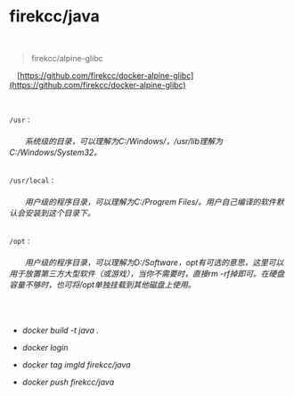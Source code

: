 # firekcc/java

 &nbsp;

> firekcc/alpine-glibc

&emsp;[https://github.com/firekcc/docker-alpine-glibc](https://github.com/firekcc/docker-alpine-glibc)

 &nbsp;
 
`/usr：`

###### &emsp;&emsp;系统级的目录，可以理解为C:/Windows/，/usr/lib理解为C:/Windows/System32。

`/usr/local：`
###### &emsp;&emsp;用户级的程序目录，可以理解为C:/Progrem Files/。用户自己编译的软件默认会安装到这个目录下。

`/opt：`
###### &emsp;&emsp;用户级的程序目录，可以理解为D:/Software，opt有可选的意思，这里可以用于放置第三方大型软件（或游戏），当你不需要时，直接rm -rf掉即可。在硬盘容量不够时，也可将/opt单独挂载到其他磁盘上使用。

 &nbsp;
 
- *docker build -t java .*

- *docker login*

- *docker tag imgId firekcc/java*

- *docker push firekcc/java*